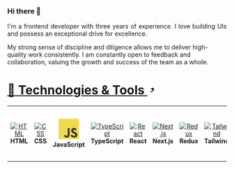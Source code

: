 ### Hi there 👋

<p align="justify" dir="auto">
  I'm a frontend developer with three years of experience. I love building UIs and possess an exceptional drive for excellence.

  My strong sense of discipline and diligence allows me to deliver high-quality work consistently. I am constantly open to feedback and collaboration, valuing the growth and success of the team    as a whole.
</p>

<h1 id="user-content--technologies--tools" dir="auto">
  <a class="heading-link" href="#-technologies--tools">
    🔧 Technologies &amp; Tools
    <svg class="octicon octicon-link" viewBox="0 0 16 16" version="1.1" width="16" height="16" aria-hidden="true">
    <path d="m7.775 3.275 1.25-1.25a3.5 3.5 0 1 1 4.95 4.95l-2.5 2.5a3.5 3.5 0 0 1-4.95 0 .751.751 0 0 1 .018-1.042.751.751 0 0 1 1.042-.018 1.998 1.998 0 0 0 2.83 0l2.5-2.5a2.002 2.002 0 0 0-        2.83-2.83l-1.25 1.25a.751.751 0 0 1-1.042-.018.751.751 0 0 1-.018-1.042Zm-4.69 9.64a1.998 1.998 0 0 0 2.83 0l1.25-1.25a.751.751 0 0 1 1.042.018.751.751 0 0 1 .018 1.042l-1.25 1.25a3.5 3.5 0      1 1-4.95-4.95l2.5-2.5a3.5 3.5 0 0 1 4.95 0 .751.751 0 0 1-.018 1.042.751.751 0 0 1-1.042.018 1.998 1.998 0 0 0-2.83 0l-2.5 2.5a1.998 1.998 0 0 0 0 2.83Z">
    </path>
    </svg>
  </a>
</h1>

<table>
  <tbody>
    <tr>
      <td align="center" height="121" width="121">
        <a href="https://developer.mozilla.org/en-US/docs/Learn/HTML/Introduction_to_HTML" target="_blank" rel="noreferrer">
          <img src="https://cdn.jsdelivr.net/gh/devicons/devicon@latest/icons/html5/html5-original.svg" alt="HTML" width="48" height="48" style="max-width: 100%;"/>
        </a>
        <br>
        <strong>HTML</strong>
      </td>
      <td align="center" height="121" width="121">
        <a href="https://developer.mozilla.org/en-US/docs/Web/CSS" target="_blank" rel="noreferrer">
          <img src="https://cdn.jsdelivr.net/gh/devicons/devicon@latest/icons/css3/css3-original.svg" alt="CSS" width="48" height="48" style="max-width: 100%;"/>
        </a>
        <br>
        <strong>CSS</strong>
      </td>
      <td align="center" height="121" width="121">
        <a href="https://developer.mozilla.org/en-US/docs/Web/JavaScript" target="_blank" rel="noreferrer">
          <img src="https://raw.githubusercontent.com/devicons/devicon/master/icons/javascript/javascript-original.svg" alt="JavaScript" width="48" height="48" style="max-width: 100%;"/>
        </a>
        <br>
        <strong>JavaScript</strong>
      </td>
      <td align="center" height="121" width="121">
        <a href="https://www.typescriptlang.org/" target="_blank" rel="noreferrer">
          <img src="https://cdn.jsdelivr.net/gh/devicons/devicon@latest/icons/typescript/typescript-original.svg" width="48" height="48" alt="TypeScript" style="max-width: 100%;">
        </a>
        <br>
        <strong>TypeScript</strong>
      </td>
      <td align="center" height="121" width="121">
        <a target="_blank" rel="noreferrer" href="https://react.dev/">
          <img src="https://cdn.jsdelivr.net/gh/devicons/devicon@latest/icons/react/react-original.svg" width="48" height="48" alt="React" style="max-width: 100%;">
        </a>
        <br>
        <strong>React</strong>
      </td>
      <td align="center" height="121" width="121">
        <a target="_blank" rel="noreferrer" href="https://nextjs.org/">
          <img src="https://cdn.jsdelivr.net/gh/devicons/devicon@latest/icons/nextjs/nextjs-original.svg" width="48" height="48" alt="Next.js" style="max-width: 100%;">
        </a>
        <br>
        <strong>Next.js</strong>
      </td>
      <td align="center" height="121" width="121">
        <a target="_blank" rel="noreferrer" href="https://redux.js.org/">
          <img src="https://cdn.jsdelivr.net/gh/devicons/devicon/icons/redux/redux-original.svg" width="48" height="48" alt="Redux" style="max-width: 100%;">
        </a>
        <br>
        <strong>Redux</strong>
      </td>
      <td align="center" height="121" width="121">
        <a target="_blank" rel="noreferrer" href="https://tailwindcss.com/">
          <img src="https://cdn.jsdelivr.net/gh/devicons/devicon@latest/icons/tailwindcss/tailwindcss-original.svg" width="48" height="48" alt="Tailwind" style="max-width: 100%;">
        </a>
        <br>
        <strong>Tailwind</strong>
      </td>
    </tr>
  </tbody>
</table>
